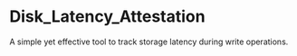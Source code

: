 # Disk_Latency_Attestation
A simple yet effective tool to track storage latency during write operations.
